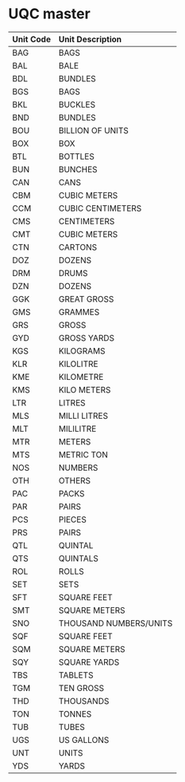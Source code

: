 # UQC master

| Unit Code | Unit Description |
| :--- | :--- |
| BAG | BAGS |
| BAL | BALE |
| BDL | BUNDLES |
| BGS | BAGS |
| BKL | BUCKLES |
| BND | BUNDLES |
| BOU | BILLION OF UNITS |
| BOX | BOX |
| BTL | BOTTLES |
| BUN | BUNCHES |
| CAN | CANS |
| CBM | CUBIC METERS |
| CCM | CUBIC CENTIMETERS |
| CMS | CENTIMETERS |
| CMT | CUBIC METERS |
| CTN | CARTONS |
| DOZ | DOZENS |
| DRM | DRUMS |
| DZN | DOZENS |
| GGK | GREAT GROSS |
| GMS | GRAMMES |
| GRS | GROSS |
| GYD | GROSS YARDS |
| KGS | KILOGRAMS |
| KLR | KILOLITRE |
| KME | KILOMETRE |
| KMS | KILO METERS |
| LTR | LITRES |
| MLS | MILLI LITRES |
| MLT | MILILITRE |
| MTR | METERS |
| MTS | METRIC TON |
| NOS | NUMBERS |
| OTH | OTHERS |
| PAC | PACKS |
| PAR | PAIRS |
| PCS | PIECES |
| PRS | PAIRS |
| QTL | QUINTAL |
| QTS | QUINTALS |
| ROL | ROLLS |
| SET | SETS |
| SFT | SQUARE FEET |
| SMT | SQUARE METERS |
| SNO | THOUSAND NUMBERS/UNITS |
| SQF | SQUARE FEET |
| SQM | SQUARE METERS |
| SQY | SQUARE YARDS |
| TBS | TABLETS |
| TGM | TEN GROSS |
| THD | THOUSANDS |
| TON | TONNES |
| TUB | TUBES |
| UGS | US GALLONS |
| UNT | UNITS |
| YDS | YARDS |

